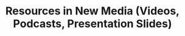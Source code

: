 ---
title: Resources in New Media (Videos, Podcasts, Presentation Slides)
permalink: /document-library/resources-in-new-media/
third_nav_title: Category
---